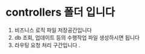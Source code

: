 # controllers 폴더 입니다 

1. 비즈니스 로직 파일 저장공간입니다 
2. db 조회, 업데이트 등의 수행작업 파일 생성하시면 됩니다 
3. 라우팅 요청 처리 구간입니다 . 
